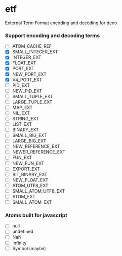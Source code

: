 # etf

External Term Format encoding and decoding for deno

### Support encoding and decoding terms

- [ ] ATOM_CACHE_REF
- [x] SMALL_INTEGER_EXT
- [x] INTEGER_EXT
- [x] FLOAT_EXT
- [x] PORT_EXT
- [x] NEW_PORT_EXT
- [x] V4_PORT_EXT
- [ ] PID_EXT
- [ ] NEW_PID_EXT
- [ ] SMALL_TUPLE_EXT
- [ ] LARGE_TUPLE_EXT
- [ ] MAP_EXT
- [ ] NIL_EXT
- [ ] STRING_EXT
- [ ] LIST_EXT
- [ ] BINARY_EXT
- [ ] SMALL_BIG_EXT
- [ ] LARGE_BIG_EXT
- [ ] NEW_REFERENCE_EXT
- [ ] NEWER_REFERENCE_EXT
- [ ] FUN_EXT
- [ ] NEW_FUN_EXT
- [ ] EXPORT_EXT
- [ ] BIT_BINARY_EXT
- [ ] NEW_FLOAT_EXT
- [ ] ATOM_UTF8_EXT
- [ ] SMALL_ATOM_UTF8_EXT
- [ ] ATOM_EXT
- [ ] SMALL_ATOM_EXT

### Atoms built for javascript

- [ ] null
- [ ] undefined
- [ ] NaN
- [ ] Infinity
- [ ] Symbol (maybe)
